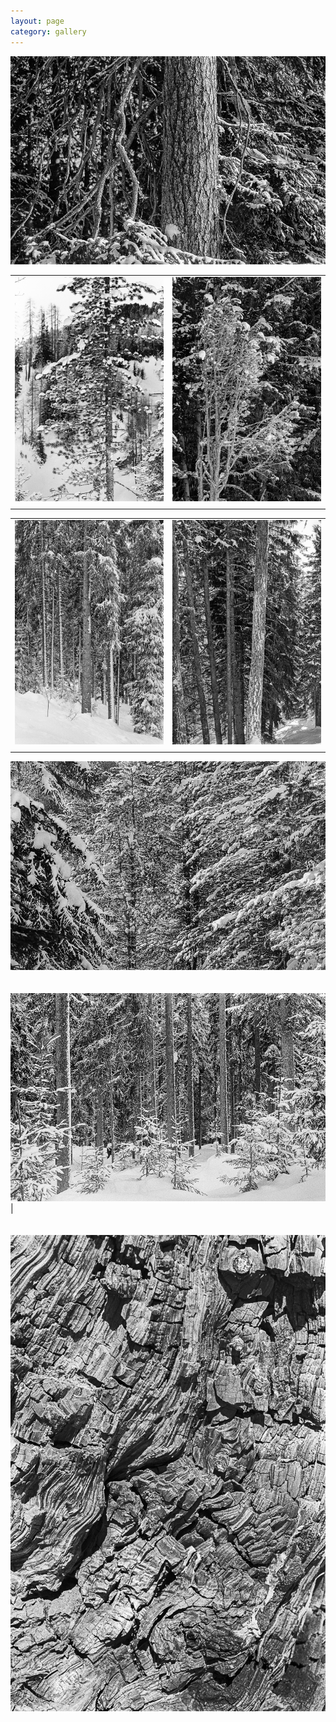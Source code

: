 ```yaml
---
layout: page
category: gallery
---
```


![](/fig_conifers/Image-1.jpg)

|||
|:------------------------:|:------------------------:|
|![](/fig_conifers/Image-2.jpg) | ![](/fig_conifers/Image-3.jpg)|
|||

|||
|:------------------------:|:------------------------:|
|![](/fig_conifers/Image-4.jpg) | ![](/fig_conifers/Image-5.jpg)|
|||


![](/fig_conifers/Image-6.jpg)
\
\
\
![](/fig_conifers/Image-7.jpg)|
\
\
\
![](/fig_conifers/Image-8.jpg)
